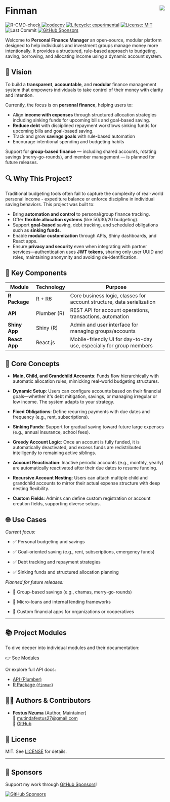 # Finman <img src="https://img.shields.io/badge/status-active-brightgreen" align="right"/>

![R-CMD-check](https://github.com/statisticsguru1/personal-finance-manager/actions/workflows/r-ci.yml/badge.svg?branch=refactor-main-account-docs)
[![codecov](https://codecov.io/github/statisticsguru1/personal-finance-manager/branch/refactor-main-account-docs/graph/badge.svg?token=O02A92ODYD)](https://codecov.io/github/statisticsguru1/personal-finance-manager)
[![Lifecycle: experimental](https://img.shields.io/badge/lifecycle-experimental-orange.svg)](https://lifecycle.r-lib.org/articles/stages.html#experimental)
[![License: MIT](https://img.shields.io/badge/license-Proprietary-red.svg)](LICENSE)
![Last Commit](https://img.shields.io/github/last-commit/statisticsguru1/personal-finance-manager)
[![GitHub Sponsors](https://img.shields.io/github/sponsors/statisticsguru1?style=flat-square)](https://github.com/sponsors/statisticsguru1)


Welcome to **Personal Finance Manager** an open-source, modular platform designed to help individuals and investment groups manage money more intentionally. It provides a structured, rule-based approach to budgeting, saving, borrowing, and allocating income using a dynamic account system.


## 🚀 Vision

To build a **transparent**, **accountable**, and **modular** finance management system that empowers individuals to take control of their money with clarity and intention.

Currently, the focus is on **personal finance**, helping users to:

- Align **income with expenses** through structured allocation strategies including sinking funds for upcoming bills and goal-based saving.
- **Reduce debt** with disciplined repayment workflows sinking funds for upcoming bills and goal-based saving. 
- Track and grow **savings goals** with rule-based automation  
- Encourage intentional spending and budgeting habits

Support for **group-based finance** — including shared accounts, rotating savings (merry-go-rounds), and member management — is planned for future releases.


## 🔍 Why This Project?

Traditional budgeting tools often fail to capture the complexity of real-world personal income - expediture balance or enforce discipline in individual saving behaviors. This project was built to:

- Bring **automation and control** to personal/group finance tracking.
- Offer **flexible allocation systems** (like 50/30/20 budgeting).
- Support **goal-based** saving, debt tracking, and scheduled obligations such as **sinking funds**.
- Enable **modular customization** through APIs, Shiny dashboards, and React apps.
- Ensure **privacy and security** even when integrating with partner services—authentication uses **JWT tokens**, sharing only user UUID and roles, maintaining anonymity and avoiding de-identification.


## 🧩 Key Components

| Module      | Technology     | Purpose |
|-------------|----------------|---------|
| **R Package** | R + R6         | Core business logic, classes for account structure, data serialization |
| **API**     | Plumber (R)     | REST API for account operations, transactions, automation |
| **Shiny App**| Shiny (R)      | Admin and user interface for managing groups/accounts |
| **React App**| React.js       | Mobile-friendly UI for day-to-day use, especially for group members |


## 🧠 Core Concepts

- **Main, Child, and Grandchild Accounts**: Funds flow hierarchically with automatic allocation rules, mimicking real-world budgeting structures.
- **Dynamic Setup**: Users can configure accounts based on their financial goals—whether it's debt mitigation, savings, or managing irregular or low income. The system adapts to your strategy.
- **Fixed Obligations**: Define recurring payments with due dates and frequency (e.g., rent, subscriptions).
- **Sinking Funds**: Support for gradual saving toward future large expenses (e.g., annual insurance, school fees).
- **Greedy Account Logic**: Once an account is fully funded, it is automatically deactivated, and excess funds are redistributed intelligently to remaining active siblings.
- **Account Reactivation**: Inactive periodic accounts (e.g., monthly, yearly) are automatically reactivated after their due dates to resume funding.
- **Recursive Account Nesting**: Users can attach multiple child and grandchild accounts to mirror their actual expense structure with deep nesting flexibility.

- **Custom Fields**: Admins can define custom registration or account creation fields, supporting diverse setups.


## 🌐 Use Cases

*Current focus:*

- ✅ Personal budgeting and savings

- ✅ Goal-oriented saving (e.g., rent, subscriptions, emergency funds)

- ✅ Debt tracking and repayment strategies

- ✅ Sinking funds and structured allocation planning

*Planned for future releases:*

- 🔄 Group-based savings (e.g., chamas, merry-go-rounds)

- 💸 Micro-loans and internal lending frameworks

- 🏢 Custom financial apps for organizations or cooperatives

---

## 📚 Project Modules

To dive deeper into individual modules and their documentation:

👉 See [Modules](modules.qmd)

Or explore full API docs:

- [API (Plumber)](./api/index.html)
- [R Package (`finman`)](./finman/index.html)

## 👨‍💻 Authors & Contributors

- **Festus Nzuma** (Author, Maintainer)  
  📧 mutindafestus27@gmail.com  
  🐙 [GitHub](https://github.com/statisticsguru1)


## 📜 License

MIT. See [LICENSE](https://github.com/statisticsguru1/finance-manager/LICENSE.md) for details.

--- 
## 💖 Sponsors

Support my work through [GitHub Sponsors](https://github.com/sponsors/statisticsguru1)!


[![GitHub Sponsors](https://img.shields.io/github/sponsors/statisticsguru1?style=flat-square)](https://github.com/sponsors/statisticsguru1)